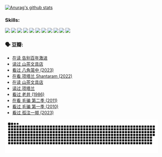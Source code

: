 
[![Anurag's github stats](https://github-readme-stats.vercel.app/api?username=w940853815)](https://github.com/anuraghazra/github-readme-stats)

### Skills:

<code><img height="32" src="https://cdn.jsdelivr.net/npm/simple-icons@v5/icons/python.svg"></code>
<code><img height="32" src="https://cdn.jsdelivr.net/npm/simple-icons@v5/icons/javascript.svg"></code>
<code><img height="32" src="https://cdn.jsdelivr.net/npm/simple-icons@v5/icons/django.svg"></code>
<code><img height="32" src="https://cdn.jsdelivr.net/npm/simple-icons@v5/icons/flask.svg"></code>
<code><img height="32" src="https://cdn.jsdelivr.net/npm/simple-icons@v5/icons/vuetify.svg"></code>
<code><img height="32" src="https://cdn.jsdelivr.net/npm/simple-icons@v5/icons/git.svg"></code>
<code><img height="32" src="https://cdn.jsdelivr.net/npm/simple-icons@v5/icons/docker.svg"></code>
<code><img height="32" src="https://cdn.jsdelivr.net/npm/simple-icons@v5/icons/postgresql.svg"></code>
<code><img height="32" src="https://cdn.jsdelivr.net/npm/simple-icons@v5/icons/elasticsearch.svg"></code>
<code><img height="32" src="https://cdn.jsdelivr.net/npm/simple-icons@v5/icons/macos.svg"></code>
<code><img height="32" src="https://cdn.jsdelivr.net/npm/simple-icons@v5/icons/linux.svg"></code>

### 🗣 豆瓣:

<!-- DOUBAN-ACTIVITIES:START -->
- [在读 告别百年激进](https://www.douban.com/people/136069238/status/4374953075/?_i=95096909)
- [读过 山茶文具店](https://www.douban.com/people/136069238/status/4374952154/?_i=95096909)
- [看过 八角笼中‎ (2023)](https://www.douban.com/people/136069238/status/4367541707/?_i=95096909)
- [在看 项塔兰 Shantaram‎ (2022)](https://www.douban.com/people/136069238/status/4365497032/?_i=95096909)
- [在读 山茶文具店](https://www.douban.com/people/136069238/status/4364620725/?_i=95096909)
- [读过 项塔兰](https://www.douban.com/people/136069238/status/4364620288/?_i=95096909)
- [看过 老井‎ (1986)](https://www.douban.com/people/136069238/status/4362366672/?_i=95096909)
- [在看 毛骗 第二季‎ (2011)](https://www.douban.com/people/136069238/status/4355752869/?_i=95096909)
- [看过 毛骗 第一季‎ (2010)](https://www.douban.com/people/136069238/status/4355752667/?_i=95096909)
- [看过 孤注一掷‎ (2023)](https://www.douban.com/people/136069238/status/4354774568/?_i=95096909)
<!-- DOUBAN-ACTIVITIES:END -->


![Snake animation](https://raw.githubusercontent.com/w940853815/w940853815/output/github-contribution-grid-snake.svg)

<!--
**w940853815/w940853815** is a ✨ _special_ ✨ repository because its `README.md` (this file) appears on your GitHub profile.

Here are some ideas to get you started:

- 🔭 I’m currently working on ...
- 🌱 I’m currently learning ...
- 👯 I’m looking to collaborate on ...
- 🤔 I’m looking for help with ...
- 💬 Ask me about ...
- 📫 How to reach me: ...
- 😄 Pronouns: ...
- ⚡ Fun fact: ...
-->

